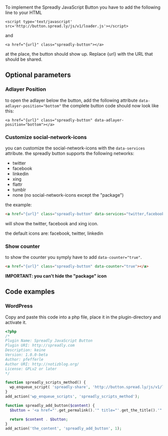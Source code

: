 To implement the Spreadly JavaScript Button you have to add the following line to your HTML <head>

`<script type='text/javascript' src='http://button.spread.ly/js/v1/loader.js'></script>`

and

`<a href="{url}" class="spreadly-button"></a>`

at the place, the button should show up. Replace {url} with the URL that should be shared.

## Optional parameters ##

### Adlayer Position

to open the adlayer below the button, add the following attribute `data-adlayer-position="bottom"` the complete button code should now look like this:

`<a href="{url}" class="spreadly-button" data-adlayer-position="bottom"></a>`

### Customize social-network-icons

you can customize the social-network-icons with the `data-services` attribute. the spreadly button supports the following networks:

* twitter
* facebook
* linkedin
* xing
* flattr
* tumblr
* none (no social-network-icons except the "package")

the example:

```HTML
<a href="{url}" class="spreadly-button" data-services="twitter,facebook,xing"></a>
```

will show the twitter, facebook and xing icon.

the default icons are: facebook, twitter, linkedin

### Show counter

to show the counter you symply have to add `data-counter="true"`.

```HTML
<a href="{url}" class="spreadly-button" data-counter="true"></a>
```

__IMPORTANT: you can't hide the "package" icon__

## Code examples

### WordPress

Copy and paste this code into a php file, place it in the plugin-directory and activate it.

```php
<?php
/*
Plugin Name: Spreadly JavaScript Button
Plugin URI: http://spreadly.com
Description: keine
Version: 1.0.0-beta
Author: pfefferle
Author URI: http://notizblog.org/
License: GPLv2 or later
*/

function spreadly_scripts_method() {
  wp_enqueue_script( 'spreadly-share', 'http://button.spread.ly/js/v1/loader.js' );
}    
add_action('wp_enqueue_scripts', 'spreadly_scripts_method');

function spreadly_add_button($content) {
  $button = '<a href="'.get_permalink().'" title="'.get_the_title().'" class="spreadly-button" data-adlayer-position="bottom" rel="share like">Like</a>';

  return $content . $button;
}
add_action('the_content', 'spreadly_add_button', 1);
```
